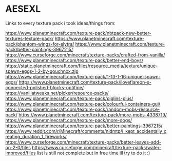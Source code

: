 # AESEXL
 
Links to every texture pack i took ideas/things from:

https://www.planetminecraft.com/texture-pack/nbtpack-new-better-textures-texture-pack/ 
https://www.planetminecraft.com/texture-pack/phantom-wings-for-elytra/ 
https://www.planetminecraft.com/texture-pack/better-paintings-3967215/ 
https://www.curseforge.com/minecraft/texture-packs/crafted-from-vanilla/
https://www.planetminecraft.com/texture-pack/better-end-boys/ 
https://static.planetminecraft.com/files/resource_media/texture/unique-spawn-eggs-1-2-by-gouchnox.zip
https://www.planetminecraft.com/texture-pack/1-13-1-16-unique-spawn-eggs/ 
https://www.planetminecraft.com/texture-pack/iloveflareon-s-connected-polished-blocks-optifine/ 
https://vanillatweaks.net/picker/resource-packs/
https://www.planetminecraft.com/texture-pack/piglins-plus/
https://www.planetminecraft.com/texture-pack/colourful-containers-gui/
https://www.planetminecraft.com/texture-pack/random-mobs-resource-pack/
https://www.planetminecraft.com/texture-pack/more-mobs-4338719/
https://www.planetminecraft.com/texture-pack/more-dogs/
https://www.planetminecraft.com/texture-pack/better-paintings-3967215/
https://www.reddit.com/r/Minecraft/comments/nldmtp/i_kept_accidentally_creating_duration_1_fireworks/
https://www.curseforge.com/minecraft/texture-packs/better-leaves-add-on-2-0/files
https://www.curseforge.com/minecraft/texture-packs/water-improved/files
 list is still not complete but in free time ill try to do it :)
 